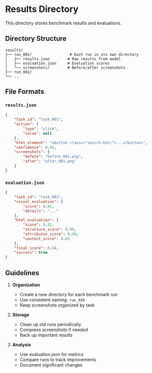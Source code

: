 # Results Directory

This directory stores benchmark results and evaluations.

## Directory Structure

```
results/
├── run_001/                 # Each run in its own directory
│   ├── results.json        # Raw results from model
│   ├── evaluation.json     # Evaluation scores
│   └── screenshots/        # Before/after screenshots
├── run_002/
└── ...
```

## File Formats

### `results.json`
```json
{
    "task_id": "task_001",
    "action": {
        "type": "click",
        "value": null
    },
    "html_element": "<button class=\"search-btn\">...</button>",
    "confidence": 0.95,
    "screenshots": {
        "before": "before_001.png",
        "after": "after_001.png"
    }
}
```

### `evaluation.json`
```json
{
    "task_id": "task_001",
    "visual_evaluation": {
        "score": 0.95,
        "details": "..."
    },
    "html_evaluation": {
        "score": 0.92,
        "structure_score": 0.95,
        "attributes_score": 0.90,
        "content_score": 0.89
    },
    "final_score": 0.94,
    "success": true
}
```

## Guidelines

1. **Organization**
   - Create a new directory for each benchmark run
   - Use consistent naming: `run_XXX`
   - Keep screenshots organized by task

2. **Storage**
   - Clean up old runs periodically
   - Compress screenshots if needed
   - Back up important results

3. **Analysis**
   - Use evaluation.json for metrics
   - Compare runs to track improvements
   - Document significant changes
